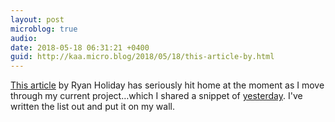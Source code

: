 ```yaml
---
layout: post
microblog: true
audio: 
date: 2018-05-18 06:31:21 +0400
guid: http://kaa.micro.blog/2018/05/18/this-article-by.html
---
```

[This article](https://thoughtcatalog.com/ryan-holiday/2018/05/22-rules-for-creating-work-that-stands-the-test-of-time/) by Ryan Holiday has seriously hit home at the moment as I move through my current project…which I shared a snippet of [yesterday](https://www.kaa.bz/2018/05/17/140957.html). I've written the list out and put it on my wall.
